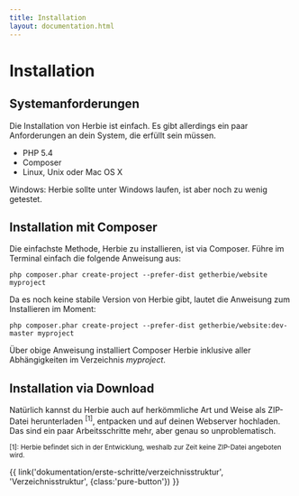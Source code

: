 ```yaml
---
title: Installation
layout: documentation.html
---
```


# Installation


## Systemanforderungen

Die Installation von Herbie ist einfach. Es gibt allerdings ein paar Anforderungen an dein
System, die erfüllt sein müssen.

- PHP 5.4
- Composer
- Linux, Unix oder Mac OS X

Windows:
Herbie sollte unter Windows laufen, ist aber noch zu wenig getestet.


## Installation mit Composer

Die einfachste Methode, Herbie zu installieren, ist via Composer. Führe im Terminal einfach
die folgende Anweisung aus:

    php composer.phar create-project --prefer-dist getherbie/website myproject

Da es noch keine stabile Version von Herbie gibt, lautet die Anweisung zum Installieren im Moment:

    php composer.phar create-project --prefer-dist getherbie/website:dev-master myproject

Über obige Anweisung installiert Composer Herbie inklusive aller Abhängigkeiten im
Verzeichnis *myproject*.


## Installation via Download

Natürlich kannst du Herbie auch auf herkömmliche Art und Weise als ZIP-Datei
herunterladen <sup>[1]</sup>, entpacken und auf deinen Webserver hochladen. Das sind ein paar
Arbeitsschritte mehr, aber genau so unproblematisch.

<small>[1]: Herbie befindet sich in der Entwicklung, weshalb zur Zeit keine
ZIP-Datei angeboten wird.</small>

<p class="pagination">{{ link('dokumentation/erste-schritte/verzeichnisstruktur', 'Verzeichnisstruktur<i class="fa fa-arrow-right"></i>', {class:'pure-button'}) }}</p>
